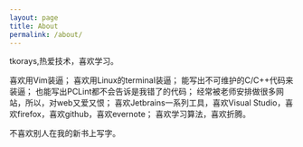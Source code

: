 ```yaml
---
layout: page
title: About
permalink: /about/
---
```


tkorays,热爱技术，喜欢学习。

喜欢用Vim装逼；
喜欢用Linux的terminal装逼；
能写出不可维护的C/C++代码来装逼；
也能写出PCLint都不会告诉是我错了的代码；
经常被老师安排做很多网站，所以，对web又爱又恨；
喜欢Jetbrains一系列工具，喜欢Visual Studio，喜欢firefox，喜欢github，喜欢evernote；
喜欢学习算法，喜欢折腾。

不喜欢别人在我的新书上写字。





